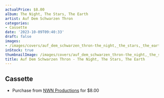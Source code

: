 ```yaml
---
actualPrice: $8.00
album: The Night, The Stars, The Earth
artist: Auf Dem Schwarzen Thron
categories:
- Cassette
date: '2023-10-09T09:40:33'
draft: false
images:
- /images/covers/auf_dem_schwarzen_thron-the_night,_the_stars,_the_earth.png
inStock: true
thumbnailImage: /images/covers/auf_dem_schwarzen_thron-the_night,_the_stars,_the_earth-thumb.png
title: Auf Dem Schwarzen Thron - The Night, The Stars, The Earth
---
```


## Cassette
* Purchase from [NWN Productions](http://shop.nwnprod.com/index.php?route=product/product&path=73&product_id=41422&sort=pd.name&order=ASC) for $8.00
